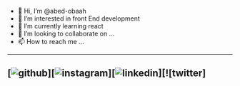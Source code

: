 - 👋 Hi, I’m @abed-obaah
- 👀 I’m interested in front End development
- 🌱 I’m currently learning react
- 💞️ I’m looking to collaborate on ...
- 📫 How to reach me ...

<!---
abed-obaah/abed-obaah is a ✨ special ✨ repository because its `README.md` (this file) appears on your GitHub profile.
You can click the Preview link to take a look at your changes.
--->
---
[![github](https://cloud.githubusercontent.com/assets/17016297/18839843/0e06a67a-83d2-11e6-993a-b35a182500e0.png)][![instagram](https://cloud.githubusercontent.com/assets/17016297/18839836/0a06deb4-83d2-11e6-8078-1d0974af0f63.png)][![linkedin](https://cloud.githubusercontent.com/assets/17016297/18839848/0fc7e74e-83d2-11e6-8c6a-277fc9d6e067.png)][![twitter]
---
